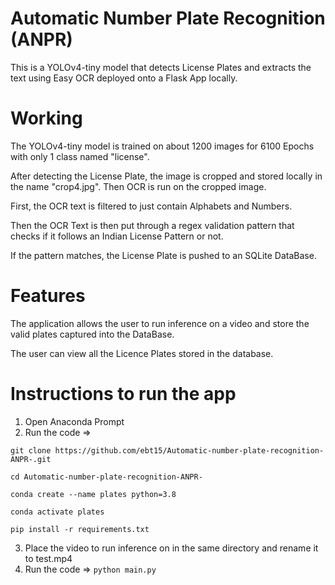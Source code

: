 # Automatic Number Plate Recognition (ANPR)

This is a YOLOv4-tiny model that detects License Plates and extracts the text using Easy OCR deployed onto a Flask App locally.

# Working

The YOLOv4-tiny model is trained on about 1200 images for 6100 Epochs with only 1 class named "license".

After detecting the License Plate, the image is cropped and stored locally in the name "crop4.jpg". Then OCR is run on the cropped image.

First, the OCR text is filtered to just contain Alphabets and Numbers.

Then the OCR Text is then put through a regex validation pattern that checks if it follows an Indian License Pattern or not. 

If the pattern matches, the License Plate is pushed to an SQLite DataBase.

# Features

The application allows the user to run inference on a video and store the valid plates captured into the DataBase.

The user can view all the Licence Plates stored in the database.

# Instructions to run the app

1. Open Anaconda Prompt
2. Run the code => 
                   
```
git clone https://github.com/ebt15/Automatic-number-plate-recognition-ANPR-.git

cd Automatic-number-plate-recognition-ANPR-

conda create --name plates python=3.8

conda activate plates

pip install -r requirements.txt
```
3. Place the video to run inference on in the same directory and rename it to test.mp4
4. Run the code => ```
            python main.py
       ```
